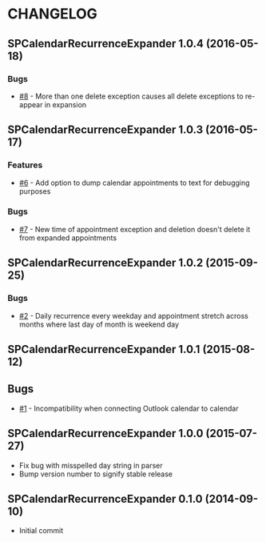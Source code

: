 # CHANGELOG

## SPCalendarRecurrenceExpander 1.0.4 (2016-05-18)

### Bugs

* [#8](https://github.com/ronnieholm/SPCalendarRecurrenceExpander/issues/8) - More than one delete exception causes all delete exceptions to re-appear in expansion

## SPCalendarRecurrenceExpander 1.0.3 (2016-05-17)

### Features

* [#6](https://github.com/ronnieholm/SPCalendarRecurrenceExpander/issues/6) - Add option to dump calendar appointments to text for debugging purposes

### Bugs

* [#7](https://github.com/ronnieholm/SPCalendarRecurrenceExpander/issues/7) - New time of appointment exception and deletion doesn't delete it from expanded appointments

## SPCalendarRecurrenceExpander 1.0.2 (2015-09-25)

### Bugs

* [#2](https://github.com/ronnieholm/SPCalendarRecurrenceExpander/issues/2) - Daily recurrence every weekday and appointment stretch across months where last day of month is weekend day

## SPCalendarRecurrenceExpander 1.0.1 (2015-08-12)

## Bugs

* [#1](https://github.com/ronnieholm/SPCalendarRecurrenceExpander/issues/1) - Incompatibility when connecting Outlook calendar to calendar

## SPCalendarRecurrenceExpander 1.0.0 (2015-07-27)

* Fix bug with misspelled day string in parser
* Bump version number to signify stable release

## SPCalendarRecurrenceExpander 0.1.0 (2014-09-10)

* Initial commit